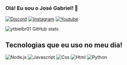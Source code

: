 
### Olá! Eu sou o José Gabriel! 🚀

[![Discord](https://img.shields.io/badge/Discord-7289DA?style=for-the-badge&logo=discord&logoColor=white)](https://discord.gg/MN3Kj4VZhJ) [![Instagram](https://img.shields.io/badge/Instagram-E4405F?style=for-the-badge&logo=instagram&logoColor=white)](https://www.instagram.com/ytbielbr/) [![Youtube](https://img.shields.io/badge/YouTube-FF0000?style=for-the-badge&logo=youtube&logoColor=white)](https://www.youtube.com/ytbielbr)

![ytbielbr01 GitHub stats](https://github-readme-stats.vercel.app/api?username=ytbielbr01&show_icons=true&theme=radical)

## Tecnologias que eu uso no meu dia!

![Node.js](https://img.shields.io/badge/Node.js-43853D?style=for-the-badge&logo=node.js&logoColor=white) ![Javascript](https://img.shields.io/badge/JavaScript-F7DF1E?style=for-the-badge&logo=javascript&logoColor=black) ![Css](https://img.shields.io/badge/CSS-239120?&style=for-the-badge&logo=css3&logoColor=white) ![Html](https://img.shields.io/badge/HTML5-E34F26?style=for-the-badge&logo=html5&logoColor=white) ![Python](https://img.shields.io/badge/Python-14354C?style=for-the-badge&logo=python&logoColor=white)
